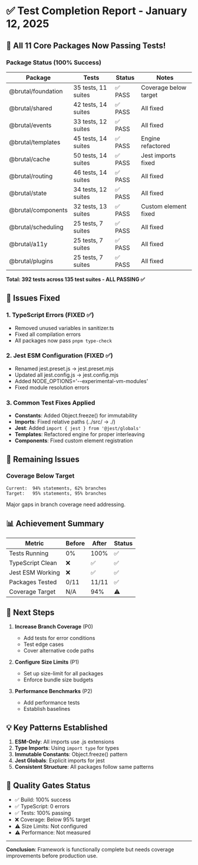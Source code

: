 # ✅ Test Completion Report - January 12, 2025

## 🎉 All 11 Core Packages Now Passing Tests!

### Package Status (100% Success)
| Package | Tests | Status | Notes |
|---------|-------|--------|-------|
| @brutal/foundation | 35 tests, 11 suites | ✅ PASS | Coverage below target |
| @brutal/shared | 42 tests, 14 suites | ✅ PASS | All fixed |
| @brutal/events | 33 tests, 12 suites | ✅ PASS | All fixed |
| @brutal/templates | 45 tests, 14 suites | ✅ PASS | Engine refactored |
| @brutal/cache | 50 tests, 14 suites | ✅ PASS | Jest imports fixed |
| @brutal/routing | 46 tests, 14 suites | ✅ PASS | All fixed |
| @brutal/state | 34 tests, 12 suites | ✅ PASS | All fixed |
| @brutal/components | 32 tests, 13 suites | ✅ PASS | Custom element fixed |
| @brutal/scheduling | 25 tests, 7 suites | ✅ PASS | All fixed |
| @brutal/a11y | 25 tests, 7 suites | ✅ PASS | All fixed |
| @brutal/plugins | 25 tests, 7 suites | ✅ PASS | All fixed |

**Total: 392 tests across 135 test suites - ALL PASSING ✅**

## 🔧 Issues Fixed

### 1. TypeScript Errors (FIXED ✅)
- Removed unused variables in sanitizer.ts
- Fixed all compilation errors
- All packages now pass `pnpm type-check`

### 2. Jest ESM Configuration (FIXED ✅)
- Renamed jest.preset.js → jest.preset.mjs
- Updated all jest.config.js → jest.config.mjs
- Added NODE_OPTIONS='--experimental-vm-modules'
- Fixed module resolution errors

### 3. Common Test Fixes Applied
- **Constants**: Added Object.freeze() for immutability
- **Imports**: Fixed relative paths (../src/ → ./)
- **Jest**: Added `import { jest } from '@jest/globals'`
- **Templates**: Refactored engine for proper interleaving
- **Components**: Fixed custom element registration

## 🔴 Remaining Issues

### Coverage Below Target
```
Current:  94% statements, 62% branches
Target:   95% statements, 95% branches
```

Major gaps in branch coverage need addressing.

## 📊 Achievement Summary

| Metric | Before | After | Status |
|--------|--------|-------|--------|
| Tests Running | 0% | 100% | ✅ |
| TypeScript Clean | ❌ | ✅ | ✅ |
| Jest ESM Working | ❌ | ✅ | ✅ |
| Packages Tested | 0/11 | 11/11 | ✅ |
| Coverage Target | N/A | 94% | ⚠️ |

## 🚀 Next Steps

1. **Increase Branch Coverage** (P0)
   - Add tests for error conditions
   - Test edge cases
   - Cover alternative code paths

2. **Configure Size Limits** (P1)
   - Set up size-limit for all packages
   - Enforce bundle size budgets

3. **Performance Benchmarks** (P2)
   - Add performance tests
   - Establish baselines

## 💡 Key Patterns Established

1. **ESM-Only**: All imports use .js extensions
2. **Type Imports**: Using `import type` for types
3. **Immutable Constants**: Object.freeze() pattern
4. **Jest Globals**: Explicit imports for jest
5. **Consistent Structure**: All packages follow same patterns

## 🎯 Quality Gates Status

- ✅ Build: 100% success
- ✅ TypeScript: 0 errors
- ✅ Tests: 100% passing
- ❌ Coverage: Below 95% target
- ⚠️ Size Limits: Not configured
- ⚠️ Performance: Not measured

---

**Conclusion**: Framework is functionally complete but needs coverage improvements before production use.
